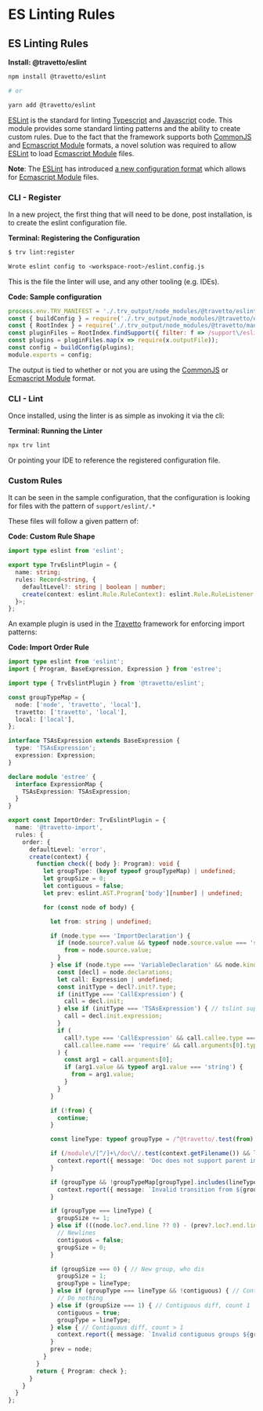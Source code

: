 <!-- This file was generated by @travetto/doc and should not be modified directly -->
<!-- Please modify https://github.com/travetto/travetto/tree/main/module/eslint/DOC.ts and execute "npx trv doc" to rebuild -->
# ES Linting Rules
## ES Linting Rules

**Install: @travetto/eslint**
```bash
npm install @travetto/eslint

# or

yarn add @travetto/eslint
```

[ESLint](https://eslint.org/) is the standard for linting [Typescript](https://typescriptlang.org) and [Javascript](https://developer.mozilla.org/en-US/docs/Web/JavaScript) code.  This module provides some standard linting patterns and the ability to create custom rules. Due to the fact that the framework supports both [CommonJS](https://nodejs.org/api/modules.html) and [Ecmascript Module](https://nodejs.org/api/esm.html) formats, a novel solution was required to allow [ESLint](https://eslint.org/) to load [Ecmascript Module](https://nodejs.org/api/esm.html) files.  

**Note**: The [ESLint](https://eslint.org/) has introduced [a new configuration format](https://eslint.org/blog/2022/08/new-config-system-part-3/) which allows for [Ecmascript Module](https://nodejs.org/api/esm.html) files.

### CLI - Register
In a new project, the first thing that will need to be done, post installation, is to create the eslint configuration file.  

**Terminal: Registering the Configuration**
```bash
$ trv lint:register

Wrote eslint config to <workspace-root>/eslint.config.js
```

This is the file the linter will use, and any other tooling (e.g. IDEs).  

**Code: Sample configuration**
```javascript
process.env.TRV_MANIFEST = './.trv_output/node_modules/@travetto/eslint';
const { buildConfig } = require('./.trv_output/node_modules/@travetto/eslint/support/bin/eslint-config.js');
const { RootIndex } = require('./.trv_output/node_modules/@travetto/manifest/__index__.js');
const pluginFiles = RootIndex.findSupport({ filter: f => /support\/eslint[.]/.test(f) });
const plugins = pluginFiles.map(x => require(x.outputFile));
const config = buildConfig(plugins);
module.exports = config;
```

The output is tied to whether or not you are using the [CommonJS](https://nodejs.org/api/modules.html) or [Ecmascript Module](https://nodejs.org/api/esm.html) format.

### CLI - Lint

Once installed, using the linter is as simple as invoking it via the cli:

**Terminal: Running the Linter**
```bash
npx trv lint
```

Or pointing your IDE to reference the registered configuration file.

### Custom Rules
It can be seen in the sample configuration, that the configuration is looking for files with the pattern of `support/eslint/.*`

These files will follow a given pattern of: 

**Code: Custom Rule Shape**
```typescript
import type eslint from 'eslint';

export type TrvEslintPlugin = {
  name: string;
  rules: Record<string, {
    defaultLevel?: string | boolean | number;
    create(context: eslint.Rule.RuleContext): eslint.Rule.RuleListener;
  }>;
};
```

An example plugin is used in the [Travetto](https://travetto.dev) framework for enforcing import patterns:

**Code: Import Order Rule**
```typescript
import type eslint from 'eslint';
import { Program, BaseExpression, Expression } from 'estree';

import type { TrvEslintPlugin } from '@travetto/eslint';

const groupTypeMap = {
  node: ['node', 'travetto', 'local'],
  travetto: ['travetto', 'local'],
  local: ['local'],
};

interface TSAsExpression extends BaseExpression {
  type: 'TSAsExpression';
  expression: Expression;
}

declare module 'estree' {
  interface ExpressionMap {
    TSAsExpression: TSAsExpression;
  }
}

export const ImportOrder: TrvEslintPlugin = {
  name: '@travetto-import',
  rules: {
    order: {
      defaultLevel: 'error',
      create(context) {
        function check({ body }: Program): void {
          let groupType: (keyof typeof groupTypeMap) | undefined;
          let groupSize = 0;
          let contiguous = false;
          let prev: eslint.AST.Program['body'][number] | undefined;

          for (const node of body) {

            let from: string | undefined;

            if (node.type === 'ImportDeclaration') {
              if (node.source?.value && typeof node.source.value === 'string') {
                from = node.source.value;
              }
            } else if (node.type === 'VariableDeclaration' && node.kind === 'const') {
              const [decl] = node.declarations;
              let call: Expression | undefined;
              const initType = decl?.init?.type;
              if (initType === 'CallExpression') {
                call = decl.init;
              } else if (initType === 'TSAsExpression') { // tslint support
                call = decl.init.expression;
              }
              if (
                call?.type === 'CallExpression' && call.callee.type === 'Identifier' &&
                call.callee.name === 'require' && call.arguments[0].type === 'Literal'
              ) {
                const arg1 = call.arguments[0];
                if (arg1.value && typeof arg1.value === 'string') {
                  from = arg1.value;
                }
              }
            }

            if (!from) {
              continue;
            }

            const lineType: typeof groupType = /^@travetto/.test(from) ? 'travetto' : /^[^.]/.test(from) ? 'node' : 'local';

            if (/module\/[^/]+\/doc\//.test(context.getFilename()) && lineType === 'local' && from.startsWith('..')) {
              context.report({ message: 'Doc does not support parent imports', node });
            }

            if (groupType && !groupTypeMap[groupType].includes(lineType)) {
              context.report({ message: `Invalid transition from ${groupType} to ${lineType}`, node });
            }

            if (groupType === lineType) {
              groupSize += 1;
            } else if (((node.loc?.end.line ?? 0) - (prev?.loc?.end.line ?? 0)) > 1) {
              // Newlines
              contiguous = false;
              groupSize = 0;
            }

            if (groupSize === 0) { // New group, who dis
              groupSize = 1;
              groupType = lineType;
            } else if (groupType === lineType && !contiguous) { // Contiguous same
              // Do nothing
            } else if (groupSize === 1) { // Contiguous diff, count 1
              contiguous = true;
              groupType = lineType;
            } else { // Contiguous diff, count > 1
              context.report({ message: `Invalid contiguous groups ${groupType} and ${lineType}`, node });
            }
            prev = node;
          }
        }
        return { Program: check };
      }
    }
  }
};
```
